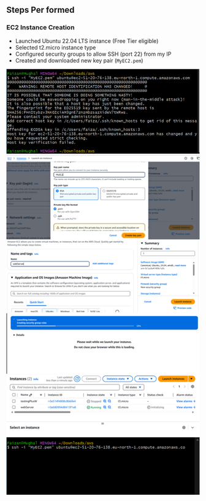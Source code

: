 ## **Steps Per formed**
### EC2 Instance Creation
- Launched Ubuntu 22.04 LTS instance (Free Tier eligible)
- Selected t2.micro instance type
- Configured security groups to allow SSH (port 22) from my IP
- Created and downloaded new key pair (`MyEC2.pem`)

![Image](screenshots/1.png)
![Image](screenshots/2.png)
![Image](screenshots/3.png)
![Image](screenshots/4.png)
![Image](screenshots/5.png)
![Image](screenshots/6.png)